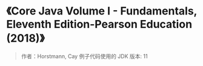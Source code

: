 # 《Core Java Volume I - Fundamentals, Eleventh Edition-Pearson Education (2018)》

> 作者：Horstmann, Cay
> 例子代码使用的 JDK 版本: 11 
